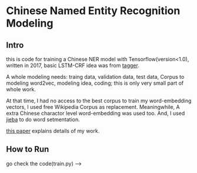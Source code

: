 Chinese Named Entity Recognition Modeling
=========================================

Intro
-----

this is code for training a Chinese NER model with Tensorflow(version<1.0), 
written in 2017, basic LSTM-CRF idea was from [tagger](https://github.com/glample/tagger).

A whole modeling needs: traing data, validation data, test data, Corpus to modeling 
word2vec, modeling idea, coding; this is only very small part of whole work.

At that time, I had no access to the best corpus to train my word-embedding vectors, 
I used free Wikipedia Corpus as replacement. Meaningwhile, A extra Chinese charactor 
level word-embedding was used too. And, I used [jieba](https://github.com/glample/tagger) 
to do word setmentation.

[this paper](https://www.itm-conferences.org/articles/itmconf/pdf/2017/04/itmconf_ita2017_04002.pdf) 
explains details of my work.

How to Run
----------

go check the code(train.py) -->